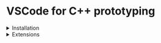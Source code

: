 # VSCode for C++ prototyping

<details>
<summary> Installation </summary>

  [**VSCode**](https://code.visualstudio.com/download) can be installed in 3 different ways: in the user folder (recomended by **Microsoft**), system wide or [portable](https://code.visualstudio.com/docs/editor/portable).

  Each installation mode has it's advantages, if you have a very specific need and always uses **VSCode** for the same function, go with the user folder installation.

  In case you develop with more then one language or has other needs, like Docker or database management, go with portable installation.
  The portable installation allows you to keep your extensions independent and avoid having too many extensions.

  Too many extensions can lag your **VSCode** and are very hard to manage.

</details>

<details>
<summary> Extensions </summary>

<details>
<summary> C++ </summary>

  - [C/C++ (Microsoft)](https://marketplace.visualstudio.com/items?itemName=ms-vscode.cpptools)

  The **Microsoft** extension is the minimum one need to use C++.
  It works fairly well but you'll need some work to set it up properly for anything more than a "folder project".

  In **Windows** you may also need to configure the compiler path for different architectures.

  - [Clangd (LLVM)](https://marketplace.visualstudio.com/items?itemName=llvm-vs-code-extensions.vscode-clangd)

  The official **LLVM** extension for **clangd** provides alternatives and extra tools for the Microsoft one.

  The extesion can be set up by:
  1. *compile_commands.json*
      - Can be generated by *CMake* or *Visual Studio*
  2. manual configuration
      - Easy for the simple case
      - Complex with a lot of files for anything else

  - [Code Runner](https://marketplace.visualstudio.com/items?itemName=formulahendry.code-runner)

  Simple extension for building and executing a single file. Works with a lot of languages out of the box, with C++ you may need to tweak a little the command.
</details>

<details>
<summary> Debug </summary>

  - [C++ Set next statement](https://marketplace.visualstudio.com/items?itemName=ntoskrnl7.cxx-set-next-statement-extension)
    - Debug super powers: Can jump the debbuger to a different line.
</details>

<details>
<summary> Project management </summary>

  - [CMake](https://marketplace.visualstudio.com/items?itemName=twxs.cmake)

  The **CMake** extension is very mature and full featured. Automatic recognizes *CMakeList* files and configure the project.

  - [Solution explorer](https://marketplace.visualstudio.com/items?itemName=fernandoescolar.vscode-solution-explorer)

  This unofficial extension has minimal features, you can open a project and navigate but not much more. One can create a file but filters do not work very well, it works better with folders. **No compilation.**
</details>

<details>
<summary> Git </summary>

  - [GitLens](https://marketplace.visualstudio.com/items?itemName=eamodio.gitlens)

  Git super powers. Has more features than most git gui. In line blame, line history, search, you name it. More options than you can manage but don't worry, it works very well with the defaults.

  - [Git Graph](https://marketplace.visualstudio.com/items?itemName=mhutchie.git-graph)

  The usual visualizer for the git branches. It's quite usefull for an overview of the git branches or for searching.

</details>

<details>
<summary> Other </summary>

  - [Doxygen Documentation Generator](https://marketplace.visualstudio.com/items?itemName=cschlosser.doxdocgen)

  Auto generates skeleton documentation with arguments for functions and templates.

  - [Auto Comment Blocks](https://marketplace.visualstudio.com/items?itemName=kevinkyang.auto-comment-blocks)

  Minor improvement for writing documentation blocks, will auto insert '*' when you break a line.

  - [Better Readability](https://marketplace.visualstudio.com/items?itemName=pinage404.better-readability-extension-pack)

  Pack of extensions to improve readabillity. Will help bracket matching, colorize the indentation and mark text gremlins for example.

</details>
</details>

